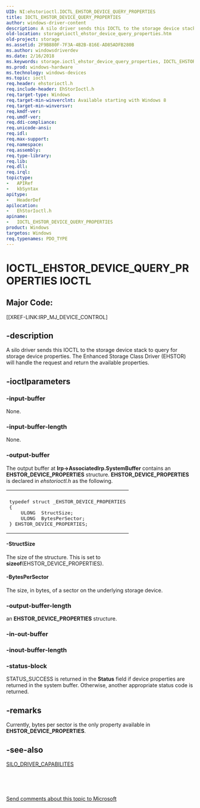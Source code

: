 ```yaml
---
UID: NI:ehstorioctl.IOCTL_EHSTOR_DEVICE_QUERY_PROPERTIES
title: IOCTL_EHSTOR_DEVICE_QUERY_PROPERTIES
author: windows-driver-content
description: A silo driver sends this IOCTL to the storage device stack to query for storage device properties. The Enhanced Storage Class Driver (EHSTOR) will handle the request and return the available properties.
old-location: storage\ioctl_ehstor_device_query_properties.htm
old-project: storage
ms.assetid: 2F9B880F-7F3A-4B2B-816E-AD85ADFB280B
ms.author: windowsdriverdev
ms.date: 2/16/2018
ms.keywords: storage.ioctl_ehstor_device_query_properties, IOCTL_EHSTOR_DEVICE_QUERY_PROPERTIES control code [Storage Devices], IOCTL_EHSTOR_DEVICE_QUERY_PROPERTIES, ehstorioctl/IOCTL_EHSTOR_DEVICE_QUERY_PROPERTIES
ms.prod: windows-hardware
ms.technology: windows-devices
ms.topic: ioctl
req.header: ehstorioctl.h
req.include-header: EhStorIoctl.h
req.target-type: Windows
req.target-min-winverclnt: Available starting with Windows 8
req.target-min-winversvr: 
req.kmdf-ver: 
req.umdf-ver: 
req.ddi-compliance: 
req.unicode-ansi: 
req.idl: 
req.max-support: 
req.namespace: 
req.assembly: 
req.type-library: 
req.lib: 
req.dll: 
req.irql: 
topictype:
-	APIRef
-	kbSyntax
apitype:
-	HeaderDef
apilocation:
-	EhStorIoctl.h
apiname:
-	IOCTL_EHSTOR_DEVICE_QUERY_PROPERTIES
product: Windows
targetos: Windows
req.typenames: PDO_TYPE
---
```


# IOCTL_EHSTOR_DEVICE_QUERY_PROPERTIES IOCTL


##  Major Code: 


[[XREF-LINK:IRP_MJ_DEVICE_CONTROL]

## -description


A silo driver sends this IOCTL to the storage device stack to query for storage device properties. The   Enhanced Storage Class Driver (EHSTOR) will handle the request and return the available properties.


## -ioctlparameters




### -input-buffer

None.


### -input-buffer-length

None.


### -output-buffer

The output buffer at <b>Irp-&gt;AssociatedIrp.SystemBuffer</b> contains an  <b>EHSTOR_DEVICE_PROPERTIES</b>  structure. <b>EHSTOR_DEVICE_PROPERTIES</b> is declared in <i>ehstorioctl.h</i> as the following.

<div class="code"><span codelanguage=""><table>
<tr>
<th></th>
</tr>
<tr>
<td>
<pre>typedef struct _EHSTOR_DEVICE_PROPERTIES
{
    ULONG  StructSize;
    ULONG  BytesPerSector;
} EHSTOR_DEVICE_PROPERTIES;</pre>
</td>
</tr>
</table></span></div>



#### -StructSize

The size of the structure. This is set to <b>sizeof</b>(EHSTOR_DEVICE_PROPERTIES).


#### -BytesPerSector

The size, in bytes, of a sector on the underlying storage device.


### -output-buffer-length

an  <b>EHSTOR_DEVICE_PROPERTIES</b>  structure.


### -in-out-buffer



<text></text>




### -inout-buffer-length



<text></text>




### -status-block

STATUS_SUCCESS is returned in the <b>Status</b> field if device properties are returned in the system buffer. Otherwise, another appropriate status code  is returned.


## -remarks



Currently, bytes per sector is the only property available in <b>EHSTOR_DEVICE_PROPERTIES</b>.




## -see-also

<a href="..\ehstorioctl\ns-ehstorioctl-tagact_authz_state.md">SILO_DRIVER_CAPABILITES</a>



 

 

<a href="mailto:wsddocfb@microsoft.com?subject=Documentation%20feedback [storage\storage]:%20IOCTL_EHSTOR_DEVICE_QUERY_PROPERTIES control code%20 RELEASE:%20(2/16/2018)&amp;body=%0A%0APRIVACY STATEMENT%0A%0AWe use your feedback to improve the documentation. We don't use your email address for any other purpose, and we'll remove your email address from our system after the issue that you're reporting is fixed. While we're working to fix this issue, we might send you an email message to ask for more info. Later, we might also send you an email message to let you know that we've addressed your feedback.%0A%0AFor more info about Microsoft's privacy policy, see http://privacy.microsoft.com/en-us/default.aspx." title="Send comments about this topic to Microsoft">Send comments about this topic to Microsoft</a>

